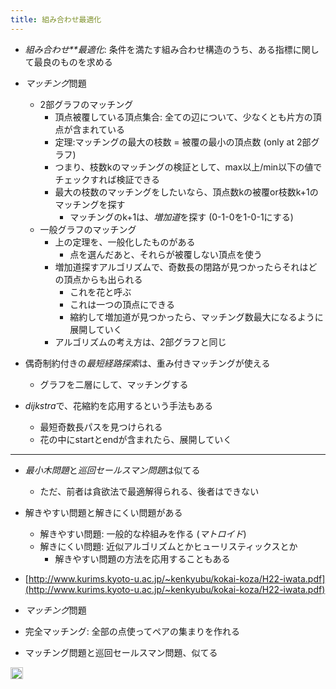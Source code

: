 ```yaml
---
title: 組み合わせ最適化
---
```


* *組み合わせ**最適化*: 条件を満たす組み合わせ構造のうち、ある指標に関して最良のものを求める

* *マッチング*問題
  
  * 2部グラフのマッチング
    * 頂点被覆している頂点集合: 全ての辺について、少なくとも片方の頂点が含まれている
    * 定理:マッチングの最大の枝数 = 被覆の最小の頂点数 (only at 2部グラフ)
    * つまり、枝数kのマッチングの検証として、max以上/min以下の値でチェックすれば検証できる
    * 最大の枝数のマッチングをしたいなら、頂点数kの被覆or枝数k+1のマッチングを探す
      * マッチングのk+1は、*増加道*を探す (0-1-0を1-0-1にする)
  * 一般グラフのマッチング
    * 上の定理を、一般化したものがある
      * 点を選んだあと、それらが被覆しない頂点を使う
    * 増加道探すアルゴリズムで、奇数長の閉路が見つかったらそれはどの頂点からも出られる
      * これを花と呼ぶ
      * これは一つの頂点にできる
      * 縮約して増加道が見つかったら、マッチング数最大になるように展開していく
    * アルゴリズムの考え方は、2部グラフと同じ
* 偶奇制約付きの*最短経路探索*は、重み付きマッチングが使える
  
  * グラフを二層にして、マッチングする
* *dijkstra*で、花縮約を応用するという手法もある
  
  * 最短奇数長パスを見つけられる
  * 花の中にstartとendが含まれたら、展開していく

---

* *最小木問題*と*巡回セールスマン問題*は似てる
  
  * ただ、前者は貪欲法で最適解得られる、後者はできない
* 解きやすい問題と解きにくい問題がある
  
  * 解きやすい問題: 一般的な枠組みを作る (*マトロイド*)
  * 解きにくい問題: 近似アルゴリズムとかヒューリスティックスとか
    * 解きやすい問題の方法を応用することもある
* [http://www.kurims.kyoto-u.ac.jp/~kenkyubu/kokai-koza/H22-iwata.pdf](http://www.kurims.kyoto-u.ac.jp/~kenkyubu/kokai-koza/H22-iwata.pdf)

* *マッチング*問題

* 完全マッチング: 全部の点使ってペアの集まりを作れる

* マッチング問題と巡回セールスマン問題、似てる

<img src='https://scrapbox.io/api/pages/blu3mo-public/情報科学の達人/icon' alt='情報科学の達人.icon' height="19.5"/>

